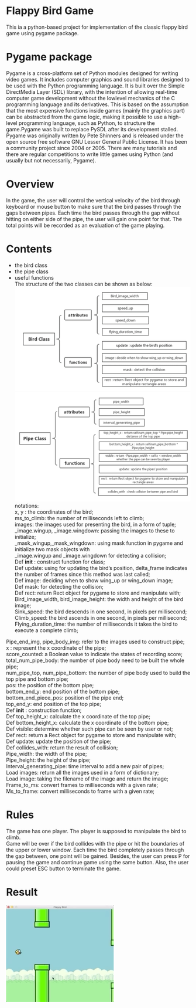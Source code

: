 # Flappy Bird Game
This ia a python-based project for implementation of the classic flappy bird game using pygame package.
# Pygame package
Pygame is a cross-platform set of Python modules designed for writing video games.
It includes computer graphics and sound libraries designed to be used with the Python
programming language. It is built over the Simple DirectMedia Layer (SDL) library,
with the intention of allowing real-time computer game development without the lowlevel
mechanics of the C programming language and its derivatives. This is based on
the assumption that the most expensive functions inside games (mainly the graphics
part) can be abstracted from the game logic, making it possible to use a high-level
programming language, such as Python, to structure the game.Pygame was built to
replace PySDL after its development stalled. Pygame was originally written by Pete
Shinners and is released under the open source free software GNU Lesser General
Public License. It has been a community project since 2004 or 2005. There are many
tutorials and there are regular competitions to write little games using Python (and
usually but not necessarily, Pygame).
# Overview
In the game, the user will control the vertical velocity of the bird through keyboard or mouse button to make sure that the bird passes through the gaps between pipes. Each time the bird passes through the gap without hitting on either side of the pipe, the user will gain one point for that. The total points will be recorded as an evaluation of the game playing.
# Contents
 - the bird class
 - the pipe class
 - useful functions  
 The structure of the two classes can be shown as below:  
 ![image](https://github.com/RecursiveMatrix/course_projects/blob/master/python%20game%20project/screenshots/bird.jpg)
 ![image](https://github.com/RecursiveMatrix/course_projects/blob/master/python%20game%20project/screenshots/pipe.jpg)  
 notations:  
x, y : the coordinates of the bird;  
ms_to_climb: the number of milliseconds left to climb;  
images: the images used for presenting the bird, in a form of tuple;  
_image.wingup, _image.wingdown: passing the images to these to initialize;  
_mask_wingup,_mask_wingdown: using mask function in pygame and initialize two mask objects with  
_image.wingup and _image.wingdown for detecting a collision;  
Def __init__ : construct function for class;  
Def update: using for updating the bird’s position, delta_frame indicates the number of frames since this method was last called;  
Def image: deciding when to show wing_up or wing_down image;  
Def mask: for detecting the collision;  
Def rect: return Rect object for pygame to store and manipulate with;  
Bird_image_width, bird_image_height: the width and height of the bird image;  
Sink_speed: the bird descends in one second, in pixels per millisecond;  
Climb_speed: the bird ascends in one second, in pixels per millisecond;  
Flying_duration_time: the number of milliseconds it takes the bird to execute a complete climb;  

Pipe_end_img, pipe_body_img: refer to the images used to construct pipe;  
x : represent the x coordinate of the pipe;  
score_counted: a Boolean value to indicate the states of recording score;  
total_num_pipe_body: the number of pipe body need to be built the whole pipe;  
num_pipe_top, num_pipe_bottom: the number of pipe body used to build the top pipe and bottom pipe;  
pos: the position of the bottom pipe;  
bottom_end_y: end position of the bottom pipe;  
bottom_end_piece_pos: position of the pipe end;  
top_end_y: end position of the top pipe;  
Def __init__ : construction function;  
Def top_height_x: calculate the x coordinate of the top pipe;  
Def bottom_height_x: calculate the x coordinate of the bottom pipe;  
Def visible: determine whether such pipe can be seen by user or not;  
Def rect: return a Rect object for pygame to store and manipulate with;  
Def update: update the position of the pipe;  
Def collides_with: return the result of collision;  
Pipe_width: the width of the pipe;  
Pipe_height: the height of the pipe;  
Interval_generating_pipe: time interval to add a new pair of pipes;  
Load images: return all the images used in a form of dictionary;  
Load image: taking the filename of the image and return the image;  
Frame_to_ms: convert frames to milliseconds with a given rate;  
Ms_to_frame: convert milliseconds to frame with a given rate;  

# Rules
The game has one player. The player is supposed to manipulate the bird to climb.  
Game will be over if the bird collides with the pipe or hit the boundaries of the upper or lower window. Each time the bird completely passes through the gap between, one point will be gained. Besides, the user can press P for pausing the game and continue game using the same button. Also, the user could preset ESC button to terminate the game.

# Result
 ![image](https://github.com/RecursiveMatrix/course_projects/blob/master/python%20game%20project/screenshots/flappybird_demo.gif) 

